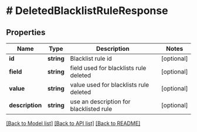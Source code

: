 # # DeletedBlacklistRuleResponse

## Properties

Name | Type | Description | Notes
------------ | ------------- | ------------- | -------------
**id** | **string** | Blacklist rule id | [optional]
**field** | **string** | field used for blacklists rule deleted | [optional]
**value** | **string** | value used for blacklists rule deleted | [optional]
**description** | **string** | use an description for blacklisted rule | [optional]

[[Back to Model list]](../../README.md#models) [[Back to API list]](../../README.md#endpoints) [[Back to README]](../../README.md)
